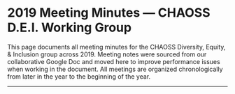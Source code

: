 # 2019 Meeting Minutes — CHAOSS D.E.I. Working Group

This page documents all meeting minutes for the CHAOSS Diversity, Equity, & Inclusion group across 2019.
Meeting notes were sourced from our collaborative Google Doc and moved here to improve performance issues when working in the document.
All meetings are organized chronologically from later in the year to the beginning of the year.

---

## 
